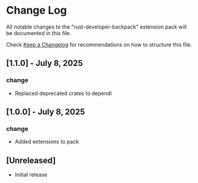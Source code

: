 # Change Log

All notable changes to the "rust-developer-backpack" extension pack will be documented in this file.

Check [Keep a Changelog](http://keepachangelog.com/) for recommendations on how to structure this file.

## [1.1.0] - July 8, 2025

### change

- Replaced deprecated crates to dependi

## [1.0.0] - July 8, 2025

### change

- Added extensions to pack

## [Unreleased]

- Initial release
